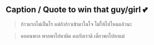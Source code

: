 ## Caption / Quote to win that guy/girl 💕

> ก้าวแรกไม่เป็นไร แต่ถ้าก้าวเข้ามาในใจ ไม่ให้ไปไหนแล้วนะ  

> คบคนพาล พาลพาไปหาผิด คบกับเราดิ เดี๋ยวพาไปหาแม่

